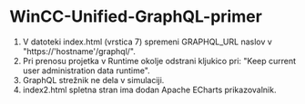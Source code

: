 # WinCC-Unified-GraphQL-primer

1. V datoteki index.html (vrstica 7) spremeni GRAPHQL_URL naslov v "https://'hostname'/graphql/".
2. Pri prenosu projetka v Runtime okolje odstrani kljukico pri: "Keep current user administration data runtime".
3. GraphQL strežnik ne dela v simulaciji.
4. index2.html spletna stran ima dodan Apache ECharts prikazovalnik.
